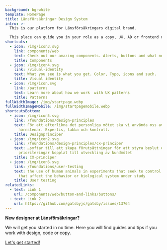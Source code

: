```yaml
---
background: bg-white
template: HomePage
title: Länsförsäkringar Design System
intro: >-
  This is our platform for Länsförsäkringars digital brand. 

  This place can guide you in your role as a copy, UX, AD or frontend developer. Check out our components and visual identity or read more about UX-patterns.
shortcuts:
  - icon: /img/icon3.svg
    link: components/web
    text: Check out our amazing components. Alerts, buttons and what not.
    title: Components
  - icon: /img/icon4.svg
    link: /visual-identity
    text: What you see is what you get. Color, Typo, icons and such.
    title: Visual identity
  - icon: /img/icon.svg
    link: /patterns
    text: Learn more about how we work  with UX patterns
    title: Patterns
fullWidthImage: /img/startpage.webp
fullWidthImageMobile: /img/startpagemobile.webp
shortcutsBottom:
  - icon: /img/icon5.svg
    link: /foundations/design-principles
    text: För att efterlikna det personliga mötet ska vi använda oss av våra
      hörnstenar. Expertis, labba och kontroll.
    title: Designprinciper
  - icon: /img/icon2.svg
    link: /foundations/design-principles/cx-principer
    text: …syftar till att skapa förutsättningar för att styra beslut och
      prioriteringar kopplat till utveckling av kundmötet
    title: CX-principer
  - icon: /img/icon6.svg
    link: /foundations/user-testing
    text: the use of human animals in experiments that seek to control the variables
      that affect the behavior or biological system under study
    title: User testing
relatedLinks:
  - text: Link 1
    url: /components/web/button-and-links/buttons/
  - text: Link 2
    url: https://github.com/gatsbyjs/gatsby/issues/13764
---
```

**New designer at Länsförsäkringar?**

We will get you started in no time. Here you will find guides and tips if you work with design, code or copy.

[Let's get started!](/foundations/getting-started)